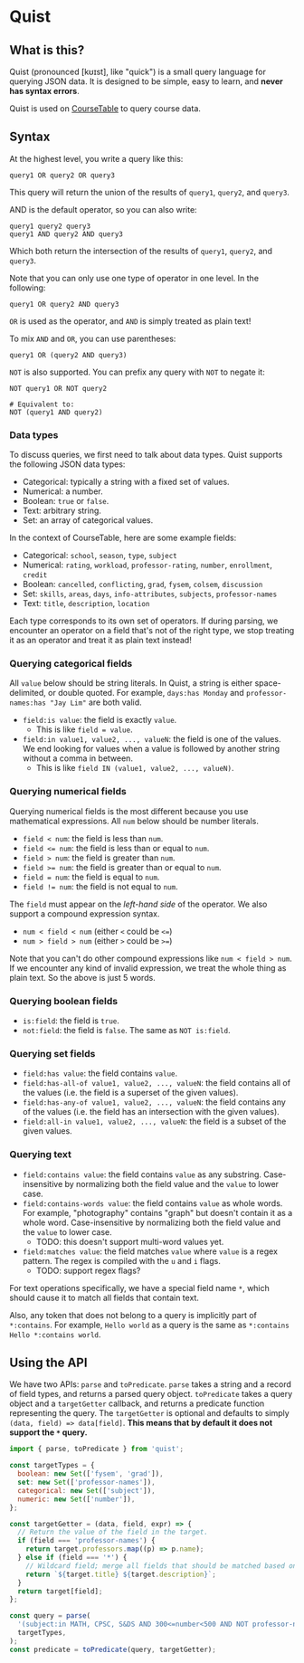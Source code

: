 # Quist

## What is this?

Quist (pronounced [kʊɪst], like "quick") is a small query language for querying JSON data. It is designed to be simple, easy to learn, and **never has syntax errors**.

Quist is used on [CourseTable](https://coursetable.com) to query course data.

## Syntax

At the highest level, you write a query like this:

```
query1 OR query2 OR query3
```

This query will return the union of the results of `query1`, `query2`, and `query3`.

AND is the default operator, so you can also write:

```
query1 query2 query3
query1 AND query2 AND query3
```

Which both return the intersection of the results of `query1`, `query2`, and `query3`.

Note that you can only use one type of operator in one level. In the following:

```
query1 OR query2 AND query3
```

`OR` is used as the operator, and `AND` is simply treated as plain text!

To mix `AND` and `OR`, you can use parentheses:

```
query1 OR (query2 AND query3)
```

`NOT` is also supported. You can prefix any query with `NOT` to negate it:

```
NOT query1 OR NOT query2

# Equivalent to:
NOT (query1 AND query2)
```

### Data types

To discuss queries, we first need to talk about data types. Quist supports the following JSON data types:

- Categorical: typically a string with a fixed set of values.
- Numerical: a number.
- Boolean: `true` or `false`.
- Text: arbitrary string.
- Set: an array of categorical values.

In the context of CourseTable, here are some example fields:

- Categorical: `school`, `season`, `type`, `subject`
- Numerical: `rating`, `workload`, `professor-rating`, `number`, `enrollment`, `credit`
- Boolean: `cancelled`, `conflicting`, `grad`, `fysem`, `colsem`, `discussion`
- Set: `skills`, `areas`, `days`, `info-attributes`, `subjects`, `professor-names`
- Text: `title`, `description`, `location`

Each type corresponds to its own set of operators. If during parsing, we encounter an operator on a field that's not of the right type, we stop treating it as an operator and treat it as plain text instead!

### Querying categorical fields

All `value` below should be string literals. In Quist, a string is either space-delimited, or double quoted. For example, `days:has Monday` and `professor-names:has "Jay Lim"` are both valid.

- `field:is value`: the field is exactly `value`.
  - This is like `field = value`.
- `field:in value1, value2, ..., valueN`: the field is one of the values. We end looking for values when a value is followed by another string without a comma in between.
  - This is like `field IN (value1, value2, ..., valueN)`.

### Querying numerical fields

Querying numerical fields is the most different because you use mathematical expressions. All `num` below should be number literals.

- `field < num`: the field is less than `num`.
- `field <= num`: the field is less than or equal to `num`.
- `field > num`: the field is greater than `num`.
- `field >= num`: the field is greater than or equal to `num`.
- `field = num`: the field is equal to `num`.
- `field != num`: the field is not equal to `num`.

The `field` must appear on the _left-hand side_ of the operator. We also support a compound expression syntax.

- `num < field < num` (either `<` could be `<=`)
- `num > field > num` (either `>` could be `>=`)

Note that you can't do other compound expressions like `num < field > num`. If we encounter any kind of invalid expression, we treat the whole thing as plain text. So the above is just 5 words.

### Querying boolean fields

- `is:field`: the field is `true`.
- `not:field`: the field is `false`. The same as `NOT is:field`.

### Querying set fields

- `field:has value`: the field contains `value`.
- `field:has-all-of value1, value2, ..., valueN`: the field contains all of the values (i.e. the field is a superset of the given values).
- `field:has-any-of value1, value2, ..., valueN`: the field contains any of the values (i.e. the field has an intersection with the given values).
- `field:all-in value1, value2, ..., valueN`: the field is a subset of the given values.

### Querying text

- `field:contains value`: the field contains `value` as any substring. Case-insensitive by normalizing both the field value and the `value` to lower case.
- `field:contains-words value`: the field contains `value` as whole words. For example, "photography" contains "graph" but doesn't contain it as a whole word. Case-insensitive by normalizing both the field value and the `value` to lower case.
  - TODO: this doesn't support multi-word values yet.
- `field:matches value`: the field matches `value` where `value` is a regex pattern. The regex is compiled with the `u` and `i` flags.
  - TODO: support regex flags?

For text operations specifically, we have a special field name `*`, which should cause it to match all fields that contain text.

Also, any token that does not belong to a query is implicitly part of `*:contains`. For example, `Hello world` as a query is the same as `*:contains Hello *:contains world`.

## Using the API

We have two APIs: `parse` and `toPredicate`. `parse` takes a string and a record of field types, and returns a parsed query object. `toPredicate` takes a query object and a `targetGetter` callback, and returns a predicate function representing the query. The `targetGetter` is optional and defaults to simply `(data, field) => data[field]`. **This means that by default it does not support the `*` query.**

```js
import { parse, toPredicate } from 'quist';

const targetTypes = {
  boolean: new Set(['fysem', 'grad']),
  set: new Set(['professor-names']),
  categorical: new Set(['subject']),
  numeric: new Set(['number']),
};

const targetGetter = (data, field, expr) => {
  // Return the value of the field in the target.
  if (field === 'professor-names') {
    return target.professors.map((p) => p.name);
  } else if (field === '*') {
    // Wildcard field; merge all fields that should be matched based on the operation
    return `${target.title} ${target.description}`;
  }
  return target[field];
};

const query = parse(
  '(subject:in MATH, CPSC, S&DS AND 300<=number<500 AND NOT professor-names:has-any-of "Bruce Wayne", "Tony Stark") OR is:fysem',
  targetTypes,
);
const predicate = toPredicate(query, targetGetter);
```
